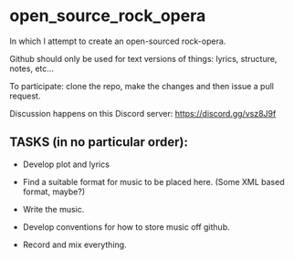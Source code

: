 # open_source_rock_opera
In which I attempt to create an open-sourced rock-opera.

Github should only be used for text versions of things: lyrics, structure, notes, etc...

To participate: clone the repo, make the changes and then issue a pull request.

Discussion happens on this Discord server: https://discord.gg/vsz8J9f

## TASKS (in no particular order):

- Develop plot and lyrics

- Find a suitable format for music to be placed here. (Some XML based format, maybe?)

- Write the music.

- Develop conventions for how to store music off github.

- Record and mix everything.
